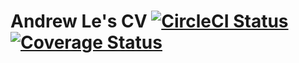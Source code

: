 # Andrew Le's CV [![CircleCI Status](https://circleci.com/gh/lekhacman/cv.svg?style=shield&circle-token=:circle-token)](https://circleci.com/gh/lekhacman/cv) [![Coverage Status](https://coveralls.io/repos/github/lekhacman/cv/badge.svg?branch=master)](https://coveralls.io/github/lekhacman/cv?branch=master)
